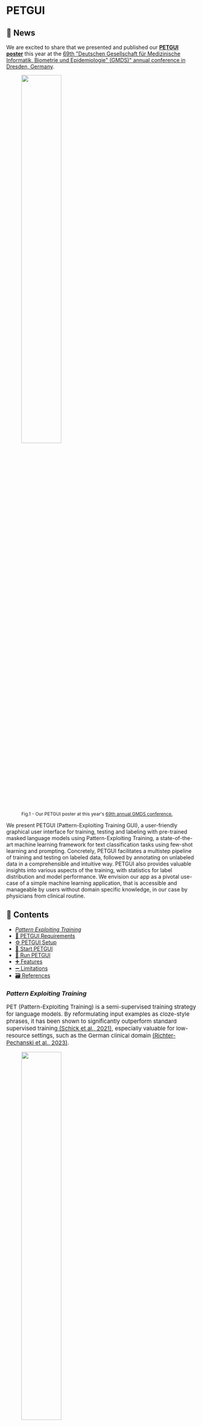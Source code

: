 # PETGUI

## 🤩 News
We are excited to share that we presented and published our [**PETGUI poster**](static/poster_gmds.png) this year at the <a href="https://www.egms.de/static/en/meetings/gmds2024/24gmds176.shtml">69th "Deutschen Gesellschaft für Medizinische Informatik, Biometrie und Epidemiologie" (GMDS)" annual conference in Dresden, Germany</a>.  
<figure>
  <img src="static/poster_gmds.png" width="50%">
    <figcaption style="font-size: 12px">Fig.1 - Our PETGUI poster at this year's <a href="#gmds">69th annual GMDS conference.</a></figcaption>
</figure>

We present PETGUI (Pattern-Exploiting Training GUI), a user-friendly graphical user interface for training,
testing and labeling with pre-trained masked language models using Pattern-Exploiting Training, a state-of-the-art machine learning framework for text classification tasks using few-shot learning and prompting. Concretely, PETGUI facilitates
a multistep pipeline of training and testing on labeled data, followed by annotating
on unlabeled data in a comprehensible and intuitive way. PETGUI also provides
valuable insights into various aspects of the training, with statistics for label distribution and model performance. We envision our app as a pivotal use-case of a
simple machine learning application, that is accessible and manageable by users
without domain specific knowledge, in our case by physicians from clinical routine.


## 🔎 Contents
- [*Pattern Exploiting Training*](#pet)
- [🧰 PETGUI Requirements](#requirements)
- [⚙️ PETGUI Setup](#setup)
- [🛫 Start PETGUI](#start)
- [👟 Run PETGUI](#run)
- [➕ Features](#features)
- [➖ Limitations](#limitations)
- [🗃️ References](#references)

<a id="pet"></a>
### *Pattern Exploiting Training*
<p style="font-size: 15px;">PET (Pattern-Exploiting Training) is a semi-supervised training strategy for language models.
                        By reformulating input examples as cloze-style phrases, it has been shown to significantly outperform standard supervised training<a href="#pet"> (Schick et al., 2021)</a>, especially valuable for low-resource settings, such as the German clinical domain <a href="#mie"> (Richter-Pechanski et al., 2023)</a>.


<figure>
  <img src="static/pet.png" width="50%">
    <figcaption style="font-size: 12px">Fig.2 - Illustration of the PET workflow, see <a href="#pet">Schick et al., 2021</a></figcaption>
</figure>

In this illustration, the pattern <span style="font-style: italic">"It was ___ ."</span> is a cloze-style phrase, textually explaining to the model what the task is about,
in this case: <span style="font-style: italic;"> sentiment classification</span>. <br> For this, PET works in the following way: A pretrained language model is first trained on each of such patterns <strong>(1)</strong>. <br>
Secondly, an ensemble of these models annotates unlabeled training data <strong>(2)</strong>. <br> Finally, a classifier is trained on the resulting soft-labeled dataset <strong>(3)</strong>.</p>


<a id="requirements"></a>
### 🧰 PETGUI Requirements
* A Linux host system
* A connection to a remote Slurm cluster with GPUs, accessible via LDAP
* Docker=1.5-2
* Python=3.11
* Torch=2.1.1 (on the remote Slurm cluster)

To run **PETGUI** on your machine, you need:
1. A **working connection** to a remote Slurm cluster.
2. **Ldap credentials** for accessing the remote Slurm cluster.
3. The **ca-certificate file** for the remote Slurm cluster.

<a id="setup"></a>
### Installation

1. In a terminal, `git clone` the repo and change directory to it.
2. Adapt the Slurm configuration SBATCH lines of [train.sh](/conf/train.sh) and [predict.sh](/conf/predict.sh) for your remote Slurm cluster:
```
#SBATCH --partition=gpu
#SBATCH --gres=gpu:pascal:1
#SBATCH -n 1
#SBATCH -N 1
#SBATCH -c 2
#SBATCH --mem=16G
#SBATCH --job-name=petgui
```
2. Adapt [conf.yaml](/conf/conf.yaml) to the LDAP server specifications for your remote Slurm cluster:
```
"CLUSTER_NAME" : "cluster.ORGANISATION-NAME.org"

"LDAP_SERVER" : 'ldap://ldap2.ORGANISATION-NAME.org'
"CA_FILE" : 'ORGANISATION-NAME_CA.pem'
"USER_BASE" : 'dc=ORGANISATION-NAME,dc=org'
"LDAP_SEARCH_FILTER" : '({name_attribute}={name})'

```
3. Move your certificate file of the server to `/conf` directory ([example reference file](/conf/example/ORGANISATION-NAME_CA.pem)).  
4. Build docker image: `docker build . -t petgui`.  

<a id="start"></a>
### 🛫 Start PETGUI
1. Change directory to repository: `cd /PETGUI`
1. Run the docker container: `docker run --name petgui -p 89:89 --mount type=bind,source=./conf,target=/home/appuser/conf petgui` 
>INFO:     Started server process [1]  
>INFO:     Waiting for application startup.  
>INFO:     Application startup complete.  
>INFO:     Uvicorn running on http://0.0.0.0:89 (Press CTRL+C to quit)  

3. Open localhost `http://localhost:89` in a browser.

<a id="run"></a>
### 👟️ Run PETGUI

You successfully started **PETGUI**! To run PETGUI, please see the below steps.    

| Steps                                                                                                                                                                                                                                                                                                                                                                                                                                                                                    | What you will see             |
|------------------------------------------------------------------------------------------------------------------------------------------------------------------------------------------------------------------------------------------------------------------------------------------------------------------------------------------------------------------------------------------------------------------------------------------------------------------------------------------|-------------------------------|
| **1.** Login with ldap credentials for your remote Slurm cluster:                                                                                                                                                                                                                                                                                                                                                                                                                        | ![img_1.png](static/img_1.png) |
| **2.** Input training parameters, for the German few-shot sample [data](/data/GE-yelp_review_polarity_csv.tar.gz): <br/> SAMPLE: **1**, LABEL: **0**<br/> TEMPLATE: **Es war _ .** (include underscore character: "_" as a separator in the template, </br>click "+" to add more)<br/> VERBALIZER: 1 **schlecht**, 2 **gut**<br/> Chose one of pre-defined language model: `gbert-base` or `medbert`.</br> Click `View Data` to get statistics on your data as label distribution plots. | ![img_3.png](static/img_3.png) |                               |
| **3.** Click `Submit` to proceed. `Start Training` to start the model training. You may `Abort` the process, which will terminate training</br> and navigate you to step **2.**                                                                                                                                                                                                                                                                                                          | ![img_4.png](static/img_4.png) |
| **4.** `Show Results` to view model results, displaying accuracy per pattern, as well as precision, recall, f1-measure, and support per label.                                                                                                                                                                                                                                                                                                                                           | ![img_5.png](static/img_5.png) |
| **5.** Choose to either re-train with new parameters (`Run with new configuration`) or continue wit trained model for labeling unseen data (`Annotate unseen data`).                                                                                                                                                                                                                                                                                                                     | ![img_6.png](static/img_6.png) |
| **6.** Test the model on evaluation data (sample [data](/data/predict.txt)): `Upload unlabeled data as a csv file` and make sure, that the first column in your dataset contains nothing throughout your data lines. `Predict Labels Using PET Model` starts prediction process. When complete, `Download Predicted Data`.                                                                                                                                                               | ![img_7.png](static/img_7.png) |


### Stop PETGUI
In the terminal: `Ctrl + C` to stop the running "uvicorn" process:
>^CINFO:     Shutting down  
>INFO:     Waiting for application shutdown.  
>INFO:     Application shutdown complete.  
>INFO:     Finished server process [1]
* To restart PETGUI:  
In the terminal:
1. `docker stop petgui`
2. `docker rm petgui`
3. `docker run...` from [2.](#start)


<a id="features"></a>
### ➕ Features
PETGUI provides an intuitive GUI for the PET workflow. Concretely, with PETGUI you can:

* Display statistics on <b>label distribution</b> of the training data
* <strong>Train</strong> either <span style="font-style: italic">bert-base-cased</span> or <span style="font-style: italic">medbert-512</span> on a labeled dataset
* Display statistics on the <b>model performance</b>
* <strong>Test</strong> the trained model to generate predictions on unseen data 
* Download the <b>labeled file</b>


<a id="limitations"></a>
### ➖ Limitations
In its current form, PETGUI is bound by the following requirements, which we may further simplify in future work:
* **Connection to remote Slurm cluster:** You must have a working connection to a remote Slurm cluster.
* **File format and naming convention:** The provided training data must be a <span style="font-style: italic">tar.gz</span> file
                                containing _train.csv_, _test.csv_ and _unlabeled.csv_, like our [sample training data](data/train.tar.gz).
                                The evaluation data must be a comma separated <span style="font-style: italic">.txt</span> file with the first column empty throughout, like our [sample test data](data/predict.txt).
* **Verbalizer mapping:** The tokenizer splits words into sub-words, e.g.: "Langeswort" becomes "Langes" and "#wort".
The provided verbalizer has to map to a single input-id, hence the user must provide a sub-word from the model vocabulary. </br> We plan on adding user feedback to ensure correct input.

<a id="references"></a>  ​                     
### 🗃️ References
<ol style="margin-left: 17px; font-size: 15px;">
    <li id="pet">Timo Schick and Hinrich Schütze. (2021). Exploiting Cloze Questions for Few-Shot Text Classification and Natural Language Inference. arXiv preprint arXiv:2001.07676.</a></li>
    <li id="schick">Timo Schick. (2023). Pattern-Exploiting Training (PET) <a href="https://github.com/timoschick/pet/">GitHub repository</a></li>
    <li id="mie">Richter-Pechanski P, Wiesenbach P, Schwab DM, Kiriakou C, He M, Geis NA, Frank A, Dieterich C. Few-Shot and Prompt Training for Text Classification in German Doctor's Letters. Stud Health Technol Inform. 2023 May 18;302:819-820.
    doi: 10.3233/SHTI230275. PMID: 37203504.
    <li id="gmds"><a href="https://www.egms.de/static/en/meetings/gmds2024/24gmds176.shtml">Gesundheit – gemeinsam. Kooperationstagung der Deutschen Gesellschaft für Medizinische Informatik, Biometrie und Epidemiologie (GMDS), Deutschen Gesellschaft für Sozialmedizin und Prävention (DGSMP), Deutschen Gesellschaft für Epidemiologie (DGEpi), Deutschen Gesellschaft für Medizinische Soziologie (DGMS) und der Deutschen Gesellschaft für Public Health (DGPH)
08.09. - 13.09.2024, Dresden</a>
</ol>
